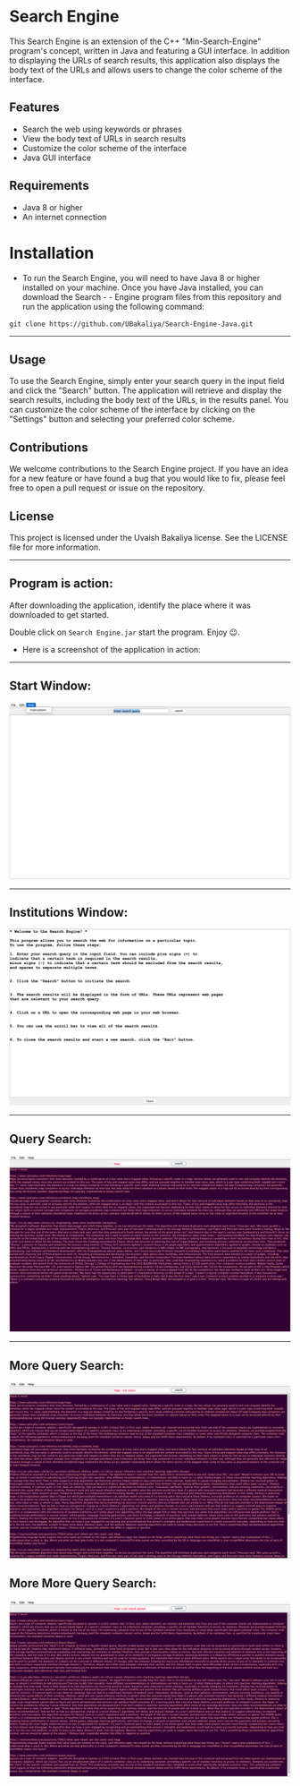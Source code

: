 <!-- @format -->

# Search Engine
This Search Engine is an extension of the C++ "Min-Search-Engine" program's concept, written in Java and featuring a GUI interface. In addition to displaying the URLs of search results, this application also displays the body text of the URLs and allows users to change the color scheme of the interface.

## Features
- Search the web using keywords or phrases
- View the body text of URLs in search results
- Customize the color scheme of the interface
- Java GUI interface


## Requirements
- Java 8 or higher
- An internet connection

# Installation
- To run the Search Engine, you will need to have Java 8 or higher installed on your machine. Once you have Java installed, you can download the Search - - Engine program files from this repository and run the application using the following command:
```
git clone https://github.com/UBakaliya/Search-Engine-Java.git
```
---
## Usage
To use the Search Engine, simply enter your search query in the input field and click the "Search" button. The application will retrieve and display the search results, including the body text of the URLs, in the results panel. You can customize the color scheme of the interface by clicking on the "Settings" button and selecting your preferred color scheme.


## Contributions
We welcome contributions to the Search Engine project. If you have an idea for a new feature or have found a bug that you would like to fix, please feel free to open a pull request or issue on the repository.




## License
This project is licensed under the Uvaish Bakaliya license. See the LICENSE file for more information.

---
## Program is action:
After downloading the application, identify the place where it was downloaded to get started.

Double click on `Search Engine.jar` start the program. Enjoy 😉.

- Here is a screenshot of the application in action:

---

## Start Window:

![Drag Racing](src/images/output1.png)

---

## Institutions Window:

![Drag Racing](src/images/output2.png)

---

## Query Search:

![Drag Racing](src/images/output3.png)

---

## More Query Search:

![Drag Racing](src/images/output4.png)

## More More Query Search:

![Drag Racing](src/images/output5.png)
